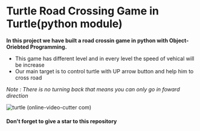 # Turtle Road Crossing Game in Turtle(python module)

**In this project we have built a road crossin game in python with Object-Oriebted Programming.**

- This game has different level and in every level the speed of vehical will be increase
- Our main target is to control turtle with UP arrow button and help him to cross road

_Note : There is no turning back that means you can only go in foward direction_


![turtle (online-video-cutter com)](https://user-images.githubusercontent.com/83356501/133791508-06da7395-cc46-4cd4-a317-e1a173ce6796.gif)

#### Don't forget to give a star to this repository

